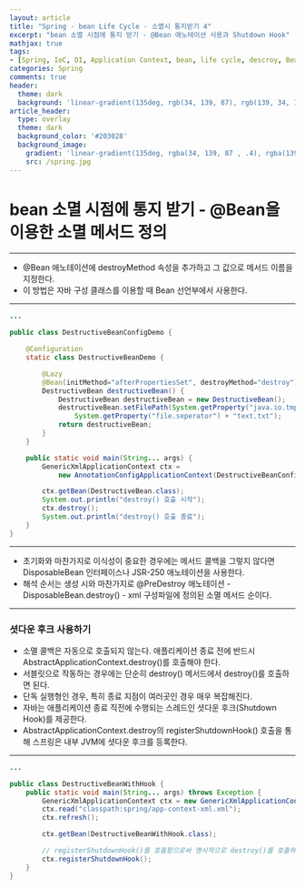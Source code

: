 ```yaml
---
layout: article
title: "Spring - bean Life Cycle - 소멸시 통지받기 4"
excerpt: "bean 소멸 시점에 통지 받기 - @Bean 애노테이션 사용과 Shutdown Hook"
mathjax: true
tags:
- [Spring, IoC, DI, Application Context, bean, life cycle, descroy, Bean, Shutdown Hook]
categories: Spring
comments: true
header:
  theme: dark
  background: 'linear-gradient(135deg, rgb(34, 139, 87), rgb(139, 34, 139))'
article_header:
  type: overlay
  theme: dark
  background_color: '#203028'
  background_image:
    gradient: 'linear-gradient(135deg, rgba(34, 139, 87 , .4), rgba(139, 34, 139, .4))'
    src: /spring.jpg
---
```


# bean 소멸 시점에 통지 받기 - @Bean을 이용한 소멸 메서드 정의

---

- @Bean 애노테이션에 destroyMethod 속성을 추가하고 그 값으로 메서드 이름을 지정한다.
- 이 방법은 자바 구성 클래스를 이용할 때 Bean 선언부에서 사용한다.

---

```java
...

public class DestructiveBeanConfigDemo {

	@Configuration
	static class DestructiveBeanDemo {

		@Lazy
		@Bean(initMethod="afterPropertiesSet", destroyMethod="destroy")
		DestructiveBean destructiveBean() {
			DestructiveBean destructiveBean = new DestructiveBean();
			destructiveBean.setFilePath(System.getProperty("java.io.tmpdir") +
				System.getProperty("file.seperator") + "text.txt");
			return destructiveBean;
		}
	}

	public static void main(String... args) {
		GenericXmlApplicationContext ctx =
			new AnnotationConfigApplicationContext(DestructiveBeanConfig.class);

		ctx.getBean(DestructiveBean.class);
		System.out.println("destroy() 호출 시작");
		ctx.destroy();
		System.out.println("destroy() 호출 종료");
	}
}
```

---

- 초기화와 마찬가지로 이식성이 중요한 경우에는 메서드 콜백을 그렇지 않다면 DisposableBean 인터페이스나 JSR-250 애노테이션을 사용한다.
- 해석 순서는 생성 시와 마찬가지로 @PreDestroy 애노테이션 - DisposableBean.destroy() - xml 구성파일에 정의된 소멸 메서드 순이다.

---

### 셧다운 후크 사용하기

- 소멸 콜백은 자동으로 호출되지 않는다. 애플리케이션 종료 전에 반드시 AbstractApplicationContext.destroy()를 호출해야 한다.
- 서블릿으로 작동하는 경우에는 단순히 destroy() 메서드에서 destroy()를 호출하면 된다.
- 단독 실행형인 경우, 특히 종료 지점이 여러곳인 경우 매우 복잡해진다.
- 자바는 애플리케이션 종료 직전에 수행되는 스레드인 셧다운 후크(Shutdown Hook)를 제공한다.
- AbstractApplicationContext.destroy의 registerShutdownHook() 호출을 통해 스프링은 내부 JVM에 셧다운 후크를 등록한다.

---

```java
...

public class DestructiveBeanWithHook {
	public static void main(String... args) throws Exception {
		GenericXmlApplicationContext ctx = new GenericXmlApplicationContext();
		ctx.read("classpath:spring/app-context-xml.xml");
		ctx.refresh();

		ctx.getBean(DestructiveBeanWithHook.class);

		// registerShutdownHook()를 호출함으로써 명시적으로 destroy()를 호출하지 않아도 된다.
		ctx.registerShutdownHook();
	}
}
```


